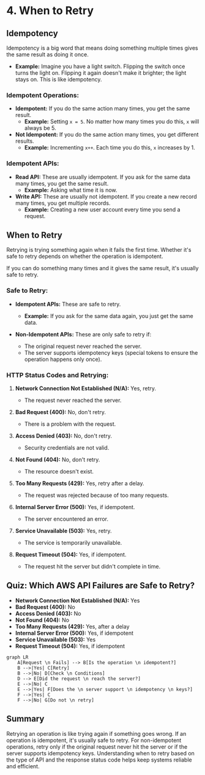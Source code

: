 # 4. When to Retry

## Idempotency

Idempotency is a big word that means doing something multiple times gives the same result as doing it once.

- **Example:** Imagine you have a light switch. Flipping the switch once turns the light on. Flipping it again doesn't make it brighter; the light stays on. This is like idempotency.

### Idempotent Operations:

- **Idempotent:** If you do the same action many times, you get the same result.
  - **Example:** Setting `x = 5`. No matter how many times you do this, `x` will always be 5.
- **Not Idempotent:** If you do the same action many times, you get different results.
  - **Example:** Incrementing `x++`. Each time you do this, `x` increases by 1.

### Idempotent APIs:

- **Read API:** These are usually idempotent. If you ask for the same data many times, you get the same result.
  - **Example:** Asking what time it is now.
- **Write API:** These are usually not idempotent. If you create a new record many times, you get multiple records.
  - **Example:** Creating a new user account every time you send a request.

## When to Retry

Retrying is trying something again when it fails the first time. Whether it's safe to retry depends on whether the operation is idempotent.

If you can do something many times and it gives the same result, it's usually safe to retry.

### Safe to Retry:

- **Idempotent APIs:** These are safe to retry.

  - **Example:** If you ask for the same data again, you just get the same data.

- **Non-Idempotent APIs:** These are only safe to retry if:
  - The original request never reached the server.
  - The server supports idempotency keys (special tokens to ensure the operation happens only once).

### HTTP Status Codes and Retrying:

1. **Network Connection Not Established (N/A):** Yes, retry.

   - The request never reached the server.

2. **Bad Request (400):** No, don't retry.

   - There is a problem with the request.

3. **Access Denied (403):** No, don't retry.

   - Security credentials are not valid.

4. **Not Found (404):** No, don't retry.

   - The resource doesn't exist.

5. **Too Many Requests (429):** Yes, retry after a delay.

   - The request was rejected because of too many requests.

6. **Internal Server Error (500):** Yes, if idempotent.

   - The server encountered an error.

7. **Service Unavailable (503):** Yes, retry.

   - The service is temporarily unavailable.

8. **Request Timeout (504):** Yes, if idempotent.
   - The request hit the server but didn't complete in time.

## Quiz: Which AWS API Failures are Safe to Retry?

- **Network Connection Not Established (N/A):** Yes
- **Bad Request (400):** No
- **Access Denied (403):** No
- **Not Found (404):** No
- **Too Many Requests (429):** Yes, after a delay
- **Internal Server Error (500):** Yes, if idempotent
- **Service Unavailable (503):** Yes
- **Request Timeout (504):** Yes, if idempotent

```mermaid
graph LR
    A[Request \n Fails] --> B[Is the operation \n idempotent?]
    B -->|Yes| C[Retry]
    B -->|No| D[Check \n Conditions]
    D --> E[Did the request \n reach the server?]
    E -->|No| C
    E -->|Yes| F[Does the \n server support \n idempotency \n keys?]
    F -->|Yes| C
    F -->|No| G[Do not \n retry]
```

## Summary

Retrying an operation is like trying again if something goes wrong. If an operation is idempotent, it's usually safe to retry. For non-idempotent operations, retry only if the original request never hit the server or if the server supports idempotency keys. Understanding when to retry based on the type of API and the response status code helps keep systems reliable and efficient.
